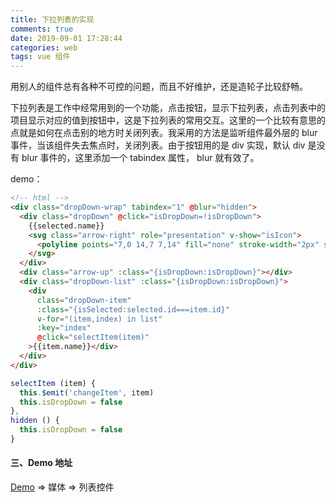 ```yaml
---
title: 下拉列表的实现
comments: true
date: 2019-09-01 17:28:44
categories: web
tags: vue 组件
---
```

用别人的组件总有各种不可控的问题，而且不好维护，还是造轮子比较舒畅。

下拉列表是工作中经常用到的一个功能，点击按钮，显示下拉列表，点击列表中的项目显示对应的值到按钮中，这是下拉列表的常用交互。这里的一个比较有意思的点就是如何在点击别的地方时关闭列表。我采用的方法是监听组件最外层的 blur 事件，当该组件失去焦点时，关闭列表。由于按钮用的是 div 实现，默认 div 是没有 blur 事件的，这里添加一个 tabindex 属性， blur 就有效了。

demo：

```html
<!-- html -->
<div class="dropDown-wrap" tabindex="1" @blur="hidden">
  <div class="dropDown" @click="isDropDown=!isDropDown">
    {{selected.name}}
    <svg class="arrow-right" role="presentation" v-show="isIcon">
      <polyline points="7,0 14,7 7,14" fill="none" stroke-width="2px" stroke="#fff" />
    </svg>
  </div>
  <div class="arrow-up" :class="{isDropDown:isDropDown}"></div>
  <div class="dropDown-list" :class="{isDropDown:isDropDown}">
    <div
      class="dropDown-item"
      :class="{isSelected:selected.id===item.id}"
      v-for="(item,index) in list"
      :key="index"
      @click="selectItem(item)"
    >{{item.name}}</div>
  </div>
</div>
```

```js
selectItem (item) {
  this.$emit('changeItem', item)
  this.isDropDown = false
},
hidden () {
  this.isDropDown = false
}
```

#### 三、Demo 地址

[Demo](https://canace22.github.io/Demos/#/) => 媒体 => 列表控件



